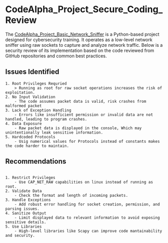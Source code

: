 # CodeAlpha_Project_Secure_Coding_Review

The [CodeAlpha_Project_Basic_Network_Sniffer](https://github.com/SilentCoder4/CodeAlpha_Project_Basic_Network_Sniffer) is a Python-based project designed for cybersecurity training. It operates as a low-level network sniffer using raw sockets to capture and analyze network traffic. Below is a security review of its implementation based on the code reviewed from GitHub repositories and common best practices.

## Issues Identified
```
1. Root Privileges Requried
    > Running as root for raw socket operations increases the risk of exploitation.
2. No Input Validation
    - The code assumes packet data is valid, risk crashes from malformed packet
3. Lack of Exception Handling
    - Errors like insufficient permission or invalid data are not handled, leading to program crashes.
4. Data Exposure
    - Raw packet data is displayed in the console, Which may unintentionally leak sensitive information.
5. Hardcoded Protocols
    - Usig numerical values for Protocols instead of constants makes the code harder to maintain.
```
## Recommendations
```

1. Restrict Privileges
    - Use CAP_NET_RAW capabilities on linux instead of running as root.
2. Validate Data
    - Check the format and length of incoming packets.
3. Handle Exceptions
    - Add robust error handling for socket creation, permission, and parsing issues.
4. Sanitize Output
    - Limit displayed data to relevant information to avoid exposing sensitive details.
5. Use Libraries
    - High-level libraries like Scapy can improve code mantainability and security.
```